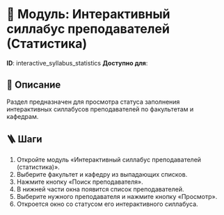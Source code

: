 # 📘 Модуль: Интерактивный силлабус преподавателей (Статистика)
**ID**: interactive_syllabus_statistics
**Доступно для**: 

## 📝 Описание
Раздел предназначен для просмотра статуса заполнения интерактивных силлабусов преподавателей по факультетам и кафедрам.

## 🪜 Шаги
1. Откройте модуль «Интерактивный силлабус преподавателей (статистика)».
2. Выберите факультет и кафедру из выпадающих списков.
3. Нажмите кнопку «Поиск преподавателя».
4. В нижней части окна появится список преподавателей.
5. Выберите нужного преподавателя и нажмите кнопку «Просмотр».
6. Откроется окно со статусом его интерактивного силлабуса.

